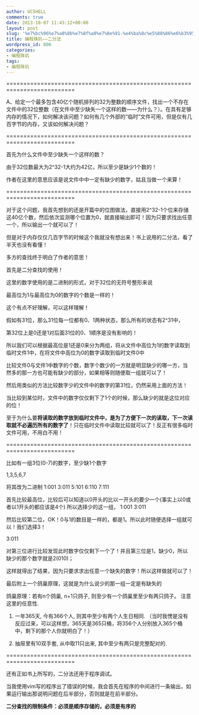 ```yaml
---
author: UCSHELL
comments: true
date: 2013-10-07 11:43:12+00:00
layout: post
slug: '%e7%bc%96%e7%a8%8b%e7%8f%a0%e7%8e%91-%e4%ba%8c%e5%88%86%e6%b3%95'
title: 编程珠玑——二分法
wordpress_id: 806
categories:
- 编程珠玑
tags:
- 编程珠玑
---
```


==========================================================================

A、给定一个最多包含40亿个随机排列的32为整数的顺序文件，找出一个不存在文件中的32位整数（在文件中至少缺失一个这样的数——为什么？）。在具有足够内存的情况下，如何解决该问题？如何有几个外部的“临时”文件可用，但是仅有几百字节的内存，又该如何解决问题？

==========================================================================

首先为什么文件中至少缺失一个这样的数？

由于32位数最大为2^32-1大约为42亿，所以至少是缺少1个数的！

作者在这里的意思应该是说文件中中一定有缺少的数字，姑且当做一个来算！

==========================================================================

对于这个问题，我首先想到的还是开篇中的位图做法，直接用2^32-1个位来存储这40亿个数，然后依次监测哪个位置为0，就直接输出即可！因为只要求找出任意一个，所以输出一个就可以了！

但是对于内存仅仅几百字节的时候这个我就没有想出来！书上说用的二分法，看了半天也没有看懂！

多方的查找终于明白了作者的意思！

首先是二分查找的使用！

这里的数字使用的是二进制的形式，对于32位的无符号整形来说

最高位为1与最高位为0的数字的个数是一样的！

这个有点不好理解，可以这样理解！

假如有31位，那么31位每一位都有0、1两种状态，那么所有的状态有2^31中，

第32位上是0还是1对后面31位的0、1顺序是没有影响的！

所以我们可以根据最高位是1还是0来分为两组，将从文件中高位为1的数字读取到临时文件1中，在将文件中高位为0的数字读取到临时文件0中

比较文件0与文件1中数字的个数，数字个数少的一方就是明显缺少的哪一方，当然多的那一方也可能有缺少的部分，如果相等则随便取一组就可以了！

然后用类似的方法比较数字少的文件中的数字的第31位，仍然采用上面的方法！

当比较到某位时，文件中的数字仅仅剩下了1个的时候，那么缺少的就是这位对应的位！

至于为什么要**将读取的数字放到临时文件中，是为了方便下一次的读取，下一次读取就不必遍历所有的数字了**！只在临时文件中读取比较就可以了！反正有很多临时文件可用，不用白不用！

==========================================================================

比如有一组3位(0-7)的数字，至少缺1个数字

1,3,5,6,7

将其改为二进制
    1:001
    3:011
    5:101
    6:110
    7:111

首先比较最高位，比较后可以知道以0开头的比以一开头的要少一个(事实上以0或者以1开头的都应该是4个)
所以选择少的这一组，
1:001
3:011

然后比较第二位，OK！0与1的数目是一样的，都是1。所以此时随便选择一组就可以！我们选择3！

3:011

对第三位进行比较发现此时数字仅仅剩下一个了！并且第三位是1，缺少0，所以缺少的那个数字就是2(010)；

这样就得出了结果，因为只要求求出任意一个缺失的数字！所以这样做就可以了！

最后附上一个鸽巢原理，这就是为什么说少的那一组一定是有缺失的

鸽巢原理：若有n个鸽巢, n+1只鸽子, 则至少有一个鸽巢里至少有两只鸽子。
注意这里的任意性.

1. 一年365天, 今有366个人, 则其中至少有两个人生日相同.
（当时我愣是没有反应过来，可以这样想，365天是365只桶，将356个人分别放入365个桶中，剩下的那个人你就明白了！）

2. 抽屉里有10双手套, 从中取11只出来, 其中至少有两只是完整配对的.

==========================================================================

还有正如书上所写的，二分法还用于程序调试。

当我使用vim写的程序出了错误的时候，我会首先在程序的中间进行一条输出，如果运行输出那说明问题在后半部分，否则就是在前半部分。

**二分查找的限制条件：必须是顺序存储的，必须是有序的**
